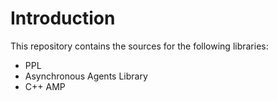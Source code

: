 <!--
  ** File Name: README.md
  ** Author:    Aditya Ramesh
  ** Date:      07/28/2014
  ** Contact:   _@adityaramesh.com
-->

# Introduction

This repository contains the sources for the following libraries:
  - PPL
  - Asynchronous Agents Library
  - C++ AMP

